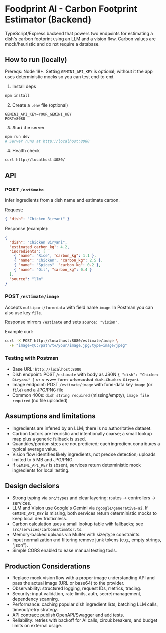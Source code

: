 # Foodprint AI - Carbon Footprint Estimator (Backend)

TypeScript/Express backend that powers two endpoints for estimating a dish's carbon footprint using an LLM and a vision flow. Carbon values are mock/heuristic and do not require a database.

## How to run (locally)

Prereqs: Node 18+. Setting `GEMINI_API_KEY` is optional; without it the app uses deterministic mocks so you can test end‑to‑end.

1) Install deps
```bash
npm install
```

2) Create a `.env` file (optional)
```env
GEMINI_API_KEY=YOUR_GEMINI_KEY
PORT=8080
```

3) Start the server
```bash
npm run dev
# Server runs at http://localhost:8080
```

4) Health check
```bash
curl http://localhost:8080/
```

## API

### POST `/estimate`
Infer ingredients from a dish name and estimate carbon.

Request:
```json
{ "dish": "Chicken Biryani" }
```

Response (example):
```json
{
  "dish": "Chicken Biryani",
  "estimated_carbon_kg": 4.2,
  "ingredients": [
    { "name": "Rice", "carbon_kg": 1.1 },
    { "name": "Chicken", "carbon_kg": 2.5 },
    { "name": "Spices", "carbon_kg": 0.2 },
    { "name": "Oil", "carbon_kg": 0.4 }
  ],
  "source": "llm"
}
```

### POST `/estimate/image`
Accepts `multipart/form-data` with field name `image`.
In Postman you can also use key `file`.

Response mirrors `/estimate` and sets `source: "vision"`.

Example curl:
```bash
curl -X POST http://localhost:8080/estimate/image \
  -F "image=@C:/path/to/your/image.jpg;type=image/jpeg"
```

### Testing with Postman
- Base URL: `http://localhost:8080`
- Dish endpoint: POST `/estimate` with body as JSON `{ "dish": "Chicken Biryani" }` or x-www-form-urlencoded `dish=Chicken Biryani`
- Image endpoint: POST `/estimate/image` with form-data key `image` (or `file`) and a JPG/PNG file
- Common 400s: `dish string required` (missing/empty), `image file required` (no file uploaded)

## Assumptions and limitations

- Ingredients are inferred by an LLM; there is no authoritative dataset.
- Carbon factors are heuristic and intentionally coarse; a small lookup map plus a generic fallback is used.
- Quantities/portion sizes are not predicted; each ingredient contributes a typical average value.
- Vision flow identifies likely ingredients, not precise detection; uploads limited to 5 MB and JPG/PNG.
- If `GEMINI_API_KEY` is absent, services return deterministic mock ingredients for local testing.

## Design decisions

- Strong typing via `src/types` and clear layering: routes → controllers → services.
- LLM and Vision use Google's Gemini via `@google/generative-ai`. If `GEMINI_API_KEY` is missing, both services return deterministic mocks to keep local dev frictionless.
- Carbon calculation uses a small lookup table with fallbacks; see `src/services/carbonEstimator.ts`.
- Memory-backed uploads via Multer with size/type constraints.
- Input normalization and filtering remove junk tokens (e.g., empty strings, "json").
- Simple CORS enabled to ease manual testing tools.

## Production Considerations

- Replace mock vision flow with a proper image understanding API and pass the actual image (URL or base64) to the provider.
- Observability: structured logging, request IDs, metrics, tracing.
- Security: input validation, rate limits, auth, secret management, dependency scanning.
- Performance: caching popular dish ingredient lists, batching LLM calls, timeout/retry strategy.
- API contract: publish OpenAPI/Swagger and add tests.
 - Reliability: retries with backoff for AI calls, circuit breakers, and budget limits on external usage.
